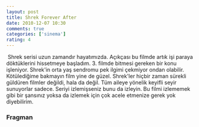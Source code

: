 ```yaml
---
layout: post
title: Shrek Forever After
date: 2010-12-07 10:30
comments: true
categories: ['sinema']
rating: 4
---
```

<img class="left" src="http://onurbaykal.com/uploads/2010/12/shrek-forever-after.jpg" alt=""/>
Shrek serisi uzun zamandır hayatımızda. Açıkçası bu filmde artık işi paraya döktüklerini hissetmeye başladım. 3. filmde bitmesi gereken bir konu işleniyor. Shrek'in orta yaş sendromu pek ilgimi çekmiyor ondan olabilir. Kötülediğime bakmayın film yine de güzel. Shrek'ler hiçbir zaman sürekli güldüren filmler değildi, hala da değil. Tüm aileye yönelik keyifli seyir sunuyorlar sadece. Seriyi izlemişseniz bunu da izleyin. Bu filmi izlememek gibi bir şansınız yoksa da izlemek için çok acele etmenize gerek yok diyebilirim.

<h3>Fragman</h3>
<object classid="clsid:d27cdb6e-ae6d-11cf-96b8-444553540000" width="560" height="340" codebase="http://download.macromedia.com/pub/shockwave/cabs/flash/swflash.cab#version=6,0,40,0"><param name="allowFullScreen" value="true" /><param name="allowscriptaccess" value="always" /><param name="src" value="http://www.youtube.com/v/u7__TG7swg0?fs=1&amp;hl=en_GB&amp;rel=0" /><param name="allowfullscreen" value="true" /><embed type="application/x-shockwave-flash" width="560" height="340" src="http://www.youtube.com/v/u7__TG7swg0?fs=1&amp;hl=en_GB&amp;rel=0" allowscriptaccess="always" allowfullscreen="true"></embed></object>
